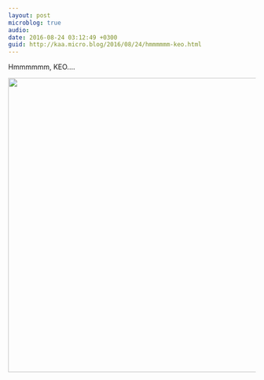 ```yaml
---
layout: post
microblog: true
audio: 
date: 2016-08-24 03:12:49 +0300
guid: http://kaa.micro.blog/2016/08/24/hmmmmmm-keo.html
---
```

Hmmmmmm, KEO....

<img src="https://micro.kaa.bz/uploads/2018/fe3df215cf.jpg" width="600" height="600" />
